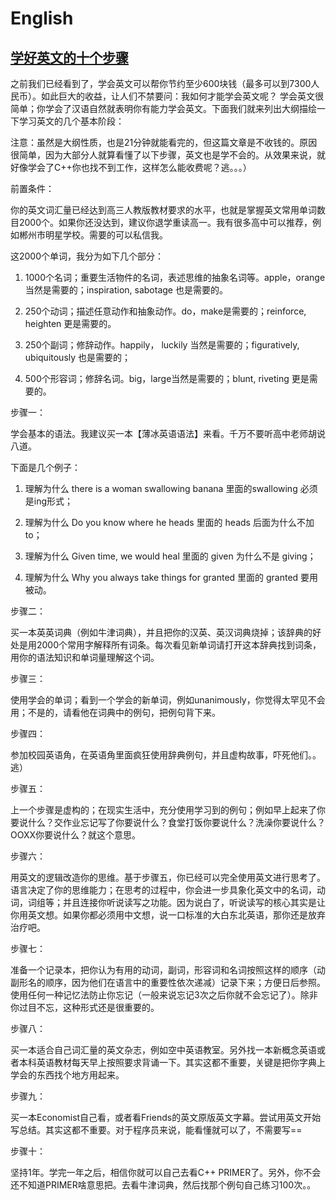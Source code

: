# English

## [学好英文的十个步骤](https://zhuanlan.zhihu.com/p/24665519)

之前我们已经看到了，学会英文可以帮你节约至少600块钱（最多可以到7300人民币）。如此巨大的收益，让人们不禁要问：我如何才能学会英文呢？
学会英文很简单；你学会了汉语自然就表明你有能力学会英文。下面我们就来列出大纲描绘一下学习英文的几个基本阶段：

注意：虽然是大纲性质，也是21分钟就能看完的，但这篇文章是不收钱的。原因很简单，因为大部分人就算看懂了以下步骤，英文也是学不会的。从效果来说，就好像学会了C++你也找不到工作，这样怎么能收费呢？逃。。。）

前置条件：

你的英文词汇量已经达到高三人教版教材要求的水平，也就是掌握英文常用单词数目2000个。如果你还没达到，建议你退学重读高一。我有很多高中可以推荐，例如郴州市明星学校。需要的可以私信我。

这2000个单词，我分为如下几个部分：

1. 1000个名词；重要生活物件的名词，表述思维的抽象名词等。apple，orange 当然是需要的；inspiration, sabotage 也是需要的。

2. 250个动词；描述任意动作和抽象动作。do，make是需要的；reinforce, heighten 更是需要的。

3. 250个副词；修辞动作。happily， luckily 当然是需要的；figuratively, ubiquitously 也是需要的；

4. 500个形容词；修辞名词。big，large当然是需要的；blunt, riveting 更是需要的。

步骤一：

学会基本的语法。我建议买一本【薄冰英语语法】来看。千万不要听高中老师胡说八道。

下面是几个例子：

1. 理解为什么 there is a woman swallowing banana 里面的swallowing 必须是ing形式；

2. 理解为什么 Do you know where he heads 里面的 heads 后面为什么不加 to；

3. 理解为什么 Given time, we would heal 里面的 given 为什么不是 giving；

4. 理解为什么 Why you always take things for granted 里面的 granted 要用被动。

步骤二：

买一本英英词典（例如牛津词典），并且把你的汉英、英汉词典烧掉；该辞典的好处是用2000个常用字解释所有词条。每次看见新单词请打开这本辞典找到词条，用你的语法知识和单词量理解这个词。

步骤三：

使用学会的单词；看到一个学会的新单词，例如unanimously，你觉得太罕见不会用；不是的，请看他在词典中的例句，把例句背下来。

步骤四：

参加校园英语角，在英语角里面疯狂使用辞典例句，并且虚构故事，吓死他们。。逃）

步骤五：

上一个步骤是虚构的；在现实生活中，充分使用学习到的例句；例如早上起来了你要说什么？交作业忘记写了你要说什么？食堂打饭你要说什么？洗澡你要说什么？OOXX你要说什么？就这个意思。

步骤六：

用英文的逻辑改造你的思维。基于步骤五，你已经可以完全使用英文进行思考了。语言决定了你的思维能力；在思考的过程中，你会进一步具象化英文中的名词，动词，词组等；并且连接你听说读写之功能。因为说白了，听说读写的核心其实是让你用英文想。如果你都必须用中文想，说一口标准的大白东北英语，那你还是放弃治疗吧。

步骤七：

准备一个记录本，把你认为有用的动词，副词，形容词和名词按照这样的顺序（动副形名的顺序，因为他们在语言中的重要性依次递减）记录下来；方便日后参照。使用任何一种记忆法防止你忘记（一般来说忘记3次之后你就不会忘记了）。除非你过目不忘，这种形式还是很重要的。

步骤八：

买一本适合自己词汇量的英文杂志，例如空中英语教室。另外找一本新概念英语或者本科英语教材每天早上按照要求背诵一下。其实这都不重要，关键是把你字典上学会的东西找个地方用起来。

步骤九：

买一本Economist自己看，或者看Friends的英文原版英文字幕。尝试用英文开始写总结。其实这都不重要。对于程序员来说，能看懂就可以了，不需要写==

步骤十：

坚持1年。学完一年之后，相信你就可以自己去看C++ PRIMER了。另外，你不会还不知道PRIMER啥意思把。去看牛津词典，然后找那个例句自己练习100次。。
